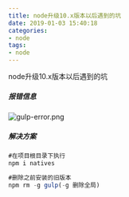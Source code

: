 ```yaml
---
title: node升级10.x版本以后遇到的坑
date: 2019-01-03 15:40:18
categories:
- node
tags:
- node
---
```

node升级10.x版本以后遇到的坑
<!-- more -->
##### 报错信息
![gulp-error.png](/images/gulp-error.png '错误截图')
##### 解决方案
```JavaScript
#在项目根目录下执行
npm i natives

#删除之前安装的旧版本
npm rm -g gulp(-g 删除全局)

```
